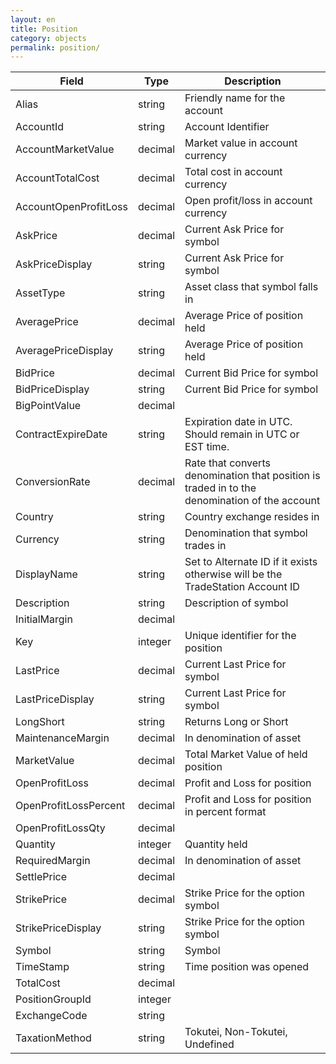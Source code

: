 ```yaml
---
layout: en
title: Position
category: objects
permalink: position/
---
```


| Field                 | Type    | Description |
| --------------------- | ------- | ----------- |
| Alias                 | string  | Friendly name for the account |
| AccountId             | string  | Account Identifier |
| AccountMarketValue    | decimal | Market value in account currency |
| AccountTotalCost      | decimal | Total cost in account currency |
| AccountOpenProfitLoss | decimal | Open profit/loss in account currency |
| AskPrice              | decimal | Current Ask Price for symbol |
| AskPriceDisplay       | string  | Current Ask Price for symbol |
| AssetType             | string  | Asset class that symbol falls in |
| AveragePrice          | decimal | Average Price of position held |
| AveragePriceDisplay   | string  | Average Price of position held |
| BidPrice              | decimal | Current Bid Price for symbol |
| BidPriceDisplay       | string  | Current Bid Price for symbol |
| BigPointValue         | decimal | |
| ContractExpireDate    | string  | Expiration date in UTC. Should remain in UTC or EST time. |
| ConversionRate        | decimal | Rate that converts denomination that position is traded in to the denomination of the account |
| Country               | string  | Country exchange resides in |
| Currency              | string  | Denomination that symbol trades in |
| DisplayName           | string  | Set to Alternate ID if it exists otherwise will be the TradeStation Account ID |
| Description           | string  | Description of symbol |
| InitialMargin         | decimal | |
| Key                   | integer | Unique identifier for the position |
| LastPrice             | decimal | Current Last Price for symbol |
| LastPriceDisplay      | string  | Current Last Price for symbol |
| LongShort             | string  | Returns Long or Short |
| MaintenanceMargin     | decimal | In denomination of asset |
| MarketValue           | decimal | Total Market Value of held position |
| OpenProfitLoss        | decimal | Profit and Loss for position |
| OpenProfitLossPercent | decimal | Profit and Loss for position in percent format |
| OpenProfitLossQty     | decimal | |
| Quantity              | integer | Quantity held |
| RequiredMargin        | decimal | In denomination of asset |
| SettlePrice           | decimal | |
| StrikePrice           | decimal | Strike Price for the option symbol |
| StrikePriceDisplay    | string  | Strike Price for the option symbol |
| Symbol                | string  | Symbol |
| TimeStamp             | string  | Time position was opened |
| TotalCost             | decimal | |
| PositionGroupId       | integer | |
| ExchangeCode          | string  | |
| TaxationMethod        | string | Tokutei, Non-Tokutei, Undefined |